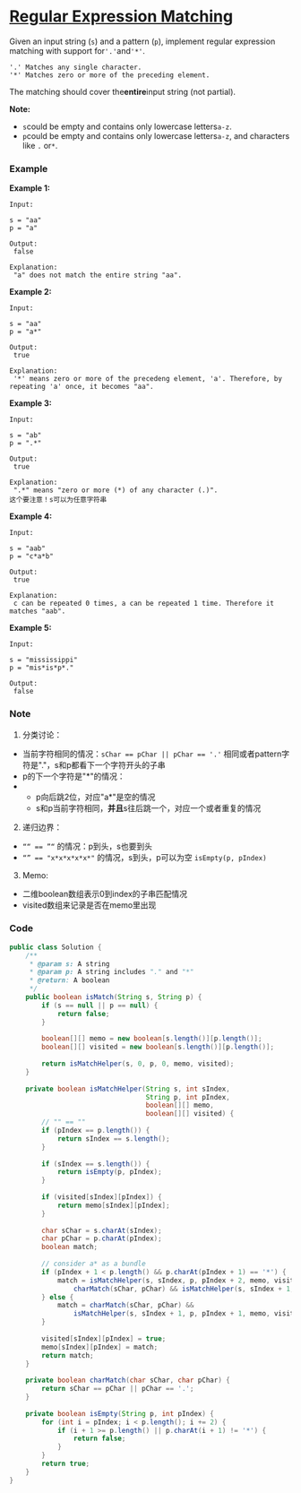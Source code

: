 # [Regular Expression Matching](https://leetcode.com/problems/regular-expression-matching/description/)

Given an input string \(`s`\) and a pattern \(`p`\), implement regular expression matching with support for`'.'`and`'*'`.

```
'.' Matches any single character.
'*' Matches zero or more of the preceding element.

```

The matching should cover the**entire**input string \(not partial\).

**Note:**

* `s`could be empty and contains only lowercase letters`a-z`.
* `p`could be empty and contains only lowercase letters`a-z`, and characters like `.` or`*`.

### Example

**Example 1:**

```
Input:

s = "aa"
p = "a"

Output:
 false

Explanation:
 "a" does not match the entire string "aa".

```

**Example 2:**

```
Input:

s = "aa"
p = "a*"

Output:
 true

Explanation:
 '*' means zero or more of the precedeng element, 'a'. Therefore, by repeating 'a' once, it becomes "aa".

```

**Example 3:**

```
Input:

s = "ab"
p = ".*"

Output:
 true

Explanation:
 ".*" means "zero or more (*) of any character (.)".
这个要注意！s可以为任意字符串
```

**Example 4:**

```
Input:

s = "aab"
p = "c*a*b"

Output:
 true

Explanation:
 c can be repeated 0 times, a can be repeated 1 time. Therefore it matches "aab".
```

**Example 5:**

```
Input:

s = "mississippi"
p = "mis*is*p*."

Output:
 false
```

### Note

1. 分类讨论：

* 当前字符相同的情况：`sChar == pChar || pChar == '.'` 相同或者pattern字符是"."，s和p都看下一个字符开头的子串
* p的下一个字符是"\*"的情况：
* * p向后跳2位，对应"a\*"是空的情况
  * s和p当前字符相同，**并且**s往后跳一个，对应一个或者重复的情况

2. 递归边界：

* `““ == ”“` 的情况：p到头，s也要到头
* `“” == "x*x*x*x*x*"` 的情况，s到头，p可以为空 `isEmpty(p, pIndex)`

3. Memo:

* 二维boolean数组表示0到index的子串匹配情况
* visited数组来记录是否在memo里出现

### Code

```java
public class Solution {
    /**
     * @param s: A string 
     * @param p: A string includes "." and "*"
     * @return: A boolean
     */
    public boolean isMatch(String s, String p) {
        if (s == null || p == null) {
            return false;
        }
        
        boolean[][] memo = new boolean[s.length()][p.length()];
        boolean[][] visited = new boolean[s.length()][p.length()];
        
        return isMatchHelper(s, 0, p, 0, memo, visited);
    }
    
    private boolean isMatchHelper(String s, int sIndex,
                                  String p, int pIndex,
                                  boolean[][] memo,
                                  boolean[][] visited) {
        // "" == ""
        if (pIndex == p.length()) {
            return sIndex == s.length();
        }
        
        if (sIndex == s.length()) {
            return isEmpty(p, pIndex);
        }
        
        if (visited[sIndex][pIndex]) {
            return memo[sIndex][pIndex];
        }
        
        char sChar = s.charAt(sIndex);
        char pChar = p.charAt(pIndex);
        boolean match;
        
        // consider a* as a bundle
        if (pIndex + 1 < p.length() && p.charAt(pIndex + 1) == '*') {
            match = isMatchHelper(s, sIndex, p, pIndex + 2, memo, visited) ||
                charMatch(sChar, pChar) && isMatchHelper(s, sIndex + 1, p, pIndex, memo, visited);
        } else {
            match = charMatch(sChar, pChar) && 
                isMatchHelper(s, sIndex + 1, p, pIndex + 1, memo, visited);
        }
        
        visited[sIndex][pIndex] = true;
        memo[sIndex][pIndex] = match;
        return match;
    }
    
    private boolean charMatch(char sChar, char pChar) {
        return sChar == pChar || pChar == '.';
    }
    
    private boolean isEmpty(String p, int pIndex) {
        for (int i = pIndex; i < p.length(); i += 2) {
            if (i + 1 >= p.length() || p.charAt(i + 1) != '*') {
                return false;
            }
        }
        return true;
    }
}
```





